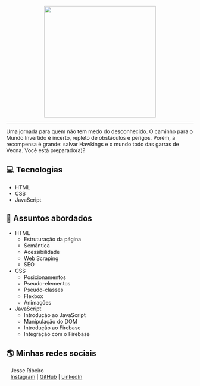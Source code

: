 <p align="center">
    <img width="300" src="https://micheleambrosio.github.io/semana-frontend-mundo-invertido/assets/images/banner/logo.svg">
</p>

-------
Uma jornada para quem não tem medo do desconhecido. O caminho para o Mundo Invertido é incerto, repleto de obstáculos e perigos. Porém, a recompensa é grande: salvar Hawkings e o mundo todo das garras de Vecna. Você está preparado(a)? 

## 💻 Tecnologias
- HTML
- CSS
- JavaScript

## 💬 Assuntos abordados
- HTML
    - Estruturação da página 
    - Semântica
    - Acessibilidade
    - Web Scraping
    - SEO
- CSS
    - Posicionamentos
    - Pseudo-elementos
    - Pseudo-classes
    - Flexbox
    - Animações 
- JavaScript
    - Introdução ao JavaScript
    - Manipulação do DOM
    - Introdução ao Firebase
    - Integração com o Firebase

## 🌎 Minhas redes sociais
<p>
    <p>&nbsp&nbsp&nbspJesse Ribeiro<br>
    &nbsp&nbsp&nbsp<a href="https://instagram.com/nour.misr/">Instagram</a>&nbsp;|&nbsp;<a href="https://github.com/jesserds">GitHub</a>&nbsp;|&nbsp;<a href="https://www.linkedin.com/in/jesseribeiro/">LinkedIn</a></p>
</p>
<br/><br/>
